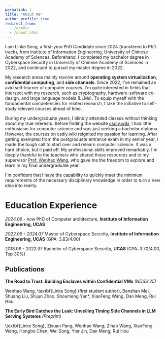 ```yaml
---
permalink: /
title: "About Me"
author_profile: true
redirect_from: 
  - /about/
  - /about.html
---
```


I am Linke Song, a first-year PhD Candidate since 2024 (transfered to PhD track), from Institute of Information Engineering, University of Chinese Academy of Sciences. Beforehand, I completed my bachelor degree in Cyberspace Security in University of Chinese Academy of Sciences in 2022, and continued to pursuit my master degree in 2022. 

My research areas mainly revolve around **operating system virtualization**, **confidential computing**, and **side channels**. Since 2022, I've remained an avid self-learner of computer courses. I'm quite interested in fields that intersect with my research, such as cryptography, hardware-software co-design, and large language models (LLMs). To equip myself with the fundamental competencies for related research, I take the initiative to self-study relevant courses ahead of time.

During my undergraduate years, I blindly attended classes without thinking about my true interests. Before finding the website [csdiy.wiki](https://csdiy.wiki), I had little enthusiasm for computer science and was just seeking a bachelor diploma. However, the courses on csdiy.wiki reignited my passion for learning. After getting exempted from the postgraduate entrance exam in my senior year, I made the tough call to start over and relearn computer science. It was a hard choice, but it paid off. My professional skills improved remarkably. I'm deeply thankful to the teachers who shared these resources and to my supervisor [Prof. Wenhao Wang](https://heartever.github.io/), who gave me the freedom to explore and learn in my final undergraduate year.

I'm confident that I have the capability to quickly meet the minimum requirements of the necessary disciplinary knowledge in order to turn a new idea into reality.


Education Experience
======
_2024.09 - now_ PhD of Computer architecture, **Institute of Information Engineering, UCAS**

_2022.09 - 2024.07_ Master of Cyberspace Security, **Institute of Information Engineering, UCAS** (GPA: 3.83/4.00)

2018.09 - 2022.07 Bachelor of Cyberspace Security, **UCAS** (GPA: 3.70/4.00, Top 30%)

Publications
------

**The Road to Trust: Building Enclaves within Confidential VMs** _(NDSS'25)_ 

Wenhao Wang, \textbf{Linke Song} (first student author), Benshan Mei, Shuang Liu, Shijun Zhao, Shoumeng Yan*, XiaoFeng Wang, Dan Meng, Rui Hou 

**The Early Bird Catches the Leak: Unveiling Timing Side Channels in LLM Serving Systems** _(Preprint)_

\textbf{Linke Song}, Zixuan Pang, Wenhao Wang, Zihao Wang, XiaoFeng Wang, Hongbo Chen, Wei Song, Yier Jin, Dan Meng, Rui Hou
